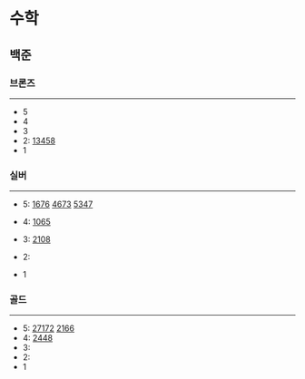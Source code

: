 # 수학
## 
## 백준

### 브론즈

---

- 5
- 4
- 3
- 2:
[13458](13458%2F13458.md)
- 1

### 실버

---

- 5:
[1676](1676%2F1676.md)
[4673](%EC%8B%A4%EB%B2%84%2F4673%2F4673.md)
[5347](%EC%8B%A4%EB%B2%84%2F5347%2F5347.md)
- 4:
[1065](1065%2F1065.md)
- 3:
[2108](%EC%8B%A4%EB%B2%84%2F2108%2F2108.md)
- 2:

- 1

### 골드

---

- 5: 
[27172](27172%2F27172.md)
[2166](%EA%B8%B0%ED%95%98%ED%95%99%2F2166%2F2166.md)
- 4:
[2448](%EA%B8%B0%ED%95%98%ED%95%99%2F2448%2F2448.md)
- 3:
- 2:
- 1

